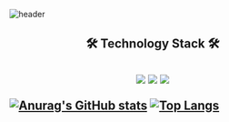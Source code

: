 ![header](https://capsule-render.vercel.app/api?type=Waving&color=0:36d1dc,100:5b86e5&fontColor=FFFFFF&height=300&section=header&text=Soongle&fontSize=70&animation=fadeIn&desc=@s00ngle&descSize=30&descAlignY=60&fontAlignY=40)   


<p align="center"> 
  <h2 align="center"> 🛠  Technology Stack 🛠  <h2/>
</p>
<p align="center">
  <img src="https://img.shields.io/badge/c++-green?style=flat&logo=C%2B%2B&logoColor=white"/>
  <img src="https://img.shields.io/badge/Python-blue?style=flat&logo=Python&logoColor=white"/>
  <img src="https://img.shields.io/badge/Kotlin-yellowgreen?style=flat&logo=Kotlin&logoColor=white"/>
</p>

[![Anurag's GitHub stats](https://github-readme-stats.vercel.app/api?username=s00ngle)](https://github.com/anuraghazra/github-readme-stats)
[![Top Langs](https://github-readme-stats.vercel.app/api/top-langs/?username=s00ngle&layout=compact)](https://github.com/anuraghazra/github-readme-stats)
